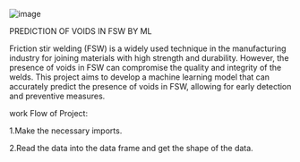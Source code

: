 ![image](https://github.com/Namog0916/Prediction-of-Voids-in-FSW-by-Machine-Learning-Project/assets/126410835/96cd5851-14c6-46b3-a79c-2869b437396b|width=5)


 PREDICTION OF VOIDS IN FSW BY ML

Friction stir welding (FSW) is a widely used technique in the manufacturing industry for joining materials with high strength and durability. However, the presence of voids in FSW can compromise the quality and integrity of the welds. This project aims to develop a machine learning model that can accurately predict the presence of voids in FSW, allowing for early detection and preventive measures.

work Flow of Project:

1.Make the necessary imports.

2.Read the data into the data frame and get the shape of the data.
